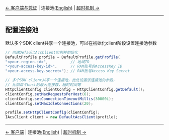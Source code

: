 [← 客户端与凭证](2-Client&Credentials-CN.md) | 连接池[(English)](3-Pool-EN.md) | [超时机制 →](4-Timeout-CN.md)
***

## 配置连接池
默认多个SDK client共享一个连接池，可以在初始化client阶段设置连接池参数
```java
// 创建DefaultAcsClient实例并初始化
DefaultProfile profile = DefaultProfile.getProfile(
"<your-region-id>",          // 地域ID
"<your-access-key-id>",      // RAM账号的AccessKey ID
"<your-access-key-secret>"); // RAM账号Access Key Secret

// 多个SDK client共享一个连接池，此处设置该连接池的参数，
// 比如每个host的最大连接数，超时时间等
HttpClientConfig clientConfig = HttpClientConfig.getDefault();
clientConfig.setMaxRequestsPerHost(6);
clientConfig.setConnectionTimeoutMillis(30000L);
clientConfig.setMaxIdleConnections(20);

profile.setHttpClientConfig(clientConfig);
IAcsClient client = new DefaultAcsClient(profile);
```

***
[← 客户端](2-Client-CN.md) | 连接池[(English)](3-Pool-EN.md) | [超时机制 →](4-Timeout-CN.md)